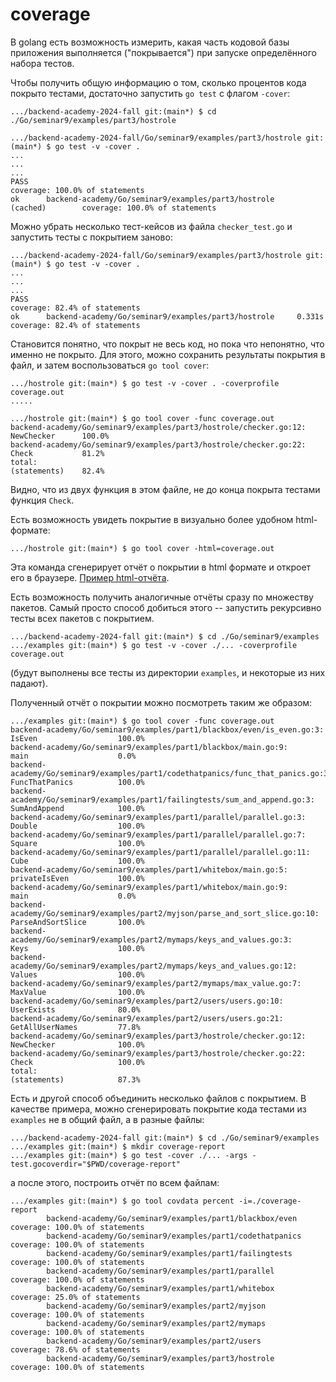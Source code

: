 

# coverage

В golang есть возможность измерить, какая часть кодовой базы приложения выполняется ("покрывается")
при запуске определённого набора тестов.

Чтобы получить общую информацию о том, сколько процентов кода покрыто тестами, достаточно запустить 
`go test` с флагом `-cover`:

```shell
.../backend-academy-2024-fall git:(main*) $ cd ./Go/seminar9/examples/part3/hostrole

.../backend-academy-2024-fall/Go/seminar9/examples/part3/hostrole git:(main*) $ go test -v -cover .
...
...
...
PASS
coverage: 100.0% of statements
ok      backend-academy/Go/seminar9/examples/part3/hostrole     (cached)        coverage: 100.0% of statements
```

Можно убрать несколько тест-кейсов из файла `checker_test.go` и запустить тесты с покрытием заново: 

```shell
.../backend-academy-2024-fall/Go/seminar9/examples/part3/hostrole git:(main*) $ go test -v -cover .
...
...
...
PASS
coverage: 82.4% of statements
ok      backend-academy/Go/seminar9/examples/part3/hostrole     0.331s  coverage: 82.4% of statements
```

Становится понятно, что покрыт не весь код, но пока что непонятно, что именно не покрыто.
Для этого, можно сохранить результаты покрытия в файл, и затем воспользоваться `go tool cover`:

```shell
.../hostrole git:(main*) $ go test -v -cover . -coverprofile coverage.out
.....

.../hostrole git:(main*) $ go tool cover -func coverage.out
backend-academy/Go/seminar9/examples/part3/hostrole/checker.go:12:      NewChecker      100.0%
backend-academy/Go/seminar9/examples/part3/hostrole/checker.go:22:      Check           81.2%
total:                                                                  (statements)    82.4%
```

Видно, что из двух функция в этом файле, не до конца покрыта тестами функция `Check`.

Есть возможность увидеть покрытие в визуально более удобном html-формате:

```shell
.../hostrole git:(main*) $ go tool cover -html=coverage.out
```
Эта команда сгенерирует отчёт о покрытии в html формате и откроет его в браузере. 
[Пример html-отчёта](./examples/part3/hostrole/coverage-report.html).

Есть возможность получить аналогичные отчёты сразу по множеству пакетов. Самый просто способ
добиться этого -- запустить рекурсивно тесты всех пакетов с покрытием.

```shell
.../backend-academy-2024-fall git:(main*) $ cd ./Go/seminar9/examples
.../examples git:(main*) $ go test -v -cover ./... -coverprofile coverage.out
```

(будут выполнены все тесты из директории `examples`, и некоторые из них падают).

Полученный отчёт о покрытии можно посмотреть таким же образом:

```shell
.../examples git:(main*) $ go tool cover -func coverage.out
backend-academy/Go/seminar9/examples/part1/blackbox/even/is_even.go:3:                  IsEven                  100.0%
backend-academy/Go/seminar9/examples/part1/blackbox/main.go:9:                          main                    0.0%
backend-academy/Go/seminar9/examples/part1/codethatpanics/func_that_panics.go:3:        FuncThatPanics          100.0%
backend-academy/Go/seminar9/examples/part1/failingtests/sum_and_append.go:3:            SumAndAppend            100.0%
backend-academy/Go/seminar9/examples/part1/parallel/parallel.go:3:                      Double                  100.0%
backend-academy/Go/seminar9/examples/part1/parallel/parallel.go:7:                      Square                  100.0%
backend-academy/Go/seminar9/examples/part1/parallel/parallel.go:11:                     Cube                    100.0%
backend-academy/Go/seminar9/examples/part1/whitebox/main.go:5:                          privateIsEven           100.0%
backend-academy/Go/seminar9/examples/part1/whitebox/main.go:9:                          main                    0.0%
backend-academy/Go/seminar9/examples/part2/myjson/parse_and_sort_slice.go:10:           ParseAndSortSlice       100.0%
backend-academy/Go/seminar9/examples/part2/mymaps/keys_and_values.go:3:                 Keys                    100.0%
backend-academy/Go/seminar9/examples/part2/mymaps/keys_and_values.go:12:                Values                  100.0%
backend-academy/Go/seminar9/examples/part2/mymaps/max_value.go:7:                       MaxValue                100.0%
backend-academy/Go/seminar9/examples/part2/users/users.go:10:                           UserExists              80.0%
backend-academy/Go/seminar9/examples/part2/users/users.go:21:                           GetAllUserNames         77.8%
backend-academy/Go/seminar9/examples/part3/hostrole/checker.go:12:                      NewChecker              100.0%
backend-academy/Go/seminar9/examples/part3/hostrole/checker.go:22:                      Check                   100.0%
total:                                                                                  (statements)            87.3%
```

Есть и другой способ объединить несколько файлов с покрытием. В качестве примера, можно сгенерировать
покрытие кода тестами из `examples` не в общий файл, а в разные файлы:

```shell
.../backend-academy-2024-fall git:(main*) $ cd ./Go/seminar9/examples
.../examples git:(main*) $ mkdir coverage-report
.../examples git:(main*) $ go test -cover ./... -args -test.gocoverdir="$PWD/coverage-report"
```

а после этого, построить отчёт по всем файлам:

```shell
.../examples git:(main*) $ go tool covdata percent -i=./coverage-report
        backend-academy/Go/seminar9/examples/part1/blackbox/even                coverage: 100.0% of statements
        backend-academy/Go/seminar9/examples/part1/codethatpanics               coverage: 100.0% of statements
        backend-academy/Go/seminar9/examples/part1/failingtests         coverage: 100.0% of statements
        backend-academy/Go/seminar9/examples/part1/parallel             coverage: 100.0% of statements
        backend-academy/Go/seminar9/examples/part1/whitebox             coverage: 25.0% of statements
        backend-academy/Go/seminar9/examples/part2/myjson               coverage: 100.0% of statements
        backend-academy/Go/seminar9/examples/part2/mymaps               coverage: 100.0% of statements
        backend-academy/Go/seminar9/examples/part2/users                coverage: 78.6% of statements
        backend-academy/Go/seminar9/examples/part3/hostrole             coverage: 100.0% of statements
```
